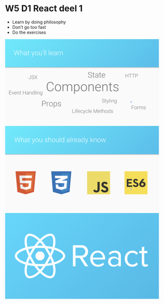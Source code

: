 # W5 D1 React deel 1
* Learn by doing philosophy
* Don’t go too fast
* Do the exercises

![](W5%20D1%20React%20deel%201/Screenshot%202020-04-14%20at%2009.52.50.png)
![](W5%20D1%20React%20deel%201/Screenshot%202020-04-14%20at%2009.53.25.png)
![](W5%20D1%20React%20deel%201/Screenshot%202020-04-14%20at%2009.56.57.png)
